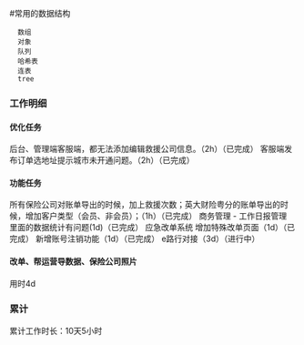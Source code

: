   #常用的数据结构
  
      数组
      对象
      队列
      哈希表
      连表
      tree
      
### 工作明细
#### 优化任务
后台、管理端客服端，都无法添加编辑救援公司信息。（2h）（已完成）
客服端发布订单选地址提示城市未开通问题。（2h）（已完成）

#### 功能任务
所有保险公司对账单导出的时候，加上救援次数；英大财险粤分的账单导出的时候，增加客户类型（会员、非会员）；（1h）（已完成）
商务管理 - 工作日报管理 里面的数据统计有问题(1d)（已完成）
应急改单系统 增加特殊改单页面（1d）（已完成）
新增账号注销功能（1d）（已完成）
e路行对接（3d）（进行中）

#### 改单、帮运营导数据、保险公司照片
用时4d

### 累计
累计工作时长：10天5小时